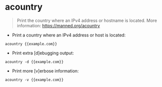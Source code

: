 # acountry

> Print the country where an IPv4 address or hostname is located.
> More information: <https://manned.org/acountry>

- Print a country where an IPv4 address or host is located:

`acountry {{example.com}}`

- Print extra [d]ebugging output:

`acountry -d {{example.com}}`

- Print more [v]erbose information:

`acountry -v {{example.com}}`

